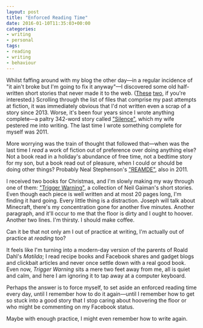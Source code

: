 ```yaml
---
layout: post
title: "Enforced Reading Time"
date: 2016-01-10T11:35:03+00:00
categories:
- writing
- personal
tags:
- reading
- writing
- behaviour
---
```


Whilst faffing around with my blog the other day&mdash;in a regular incidence of "it ain't broke but I'm going to fix it anyway"&mdash;I discovered some old half-written short stories that never made it to the web. ([These](/fiction/unnamed-fairies-datacentre-story/) [two](/fiction/the-lost-sky/), if you're interested.) Scrolling through the list of files that comprise my past attempts at fiction, it was immediately obvious that I'd not written even a scrap of a story since 2013. Worse, it's been four years since I wrote anything complete&mdash;a paltry 342-word story called ["Silence"](/fiction/silence/), which my wife pestered me into writing. The last time I wrote something complete for myself was 2011.

More worrying was the train of thought that followed that&mdash;when was the last time I *read* a work of fiction out of preference over doing anything else? Not a book read in a holiday's abundance of free time, not a bedtime story for my son, but a book read out of pleasure, when I could or should be doing other things? Probably Neal Stephenson's ["REAMDE"](http://www.amazon.co.uk/Reamde-Neal-Stephenson/dp/1848874510/ref=sr_1_1?ie=UTF8&qid=1452427243&sr=8-1), also in 2011.

I received two books for Christmas, and I'm slowly making my way through one of them: ["Trigger Warning"](http://www.amazon.co.uk/Trigger-Warning-Short-Fictions-Disturbances/dp/1472217721/ref=sr_1_1?ie=UTF8&qid=1452427261&sr=8-1), a collection of Neil Gaiman's short stories. Even though each piece is well written and at most 20 pages long, I'm finding it hard going. Every little thing is a distraction. Joseph will talk about Minecraft, there's my concentration gone for another five minutes. Another paragraph, and it'll occur to me that the floor is dirty and I ought to hoover. Another two lines. I'm thirsty. I should make coffee.

Can it be that not only am I out of practice at writing, I'm actually out of practice at *reading* too?

It feels like I'm turning into a modern-day version of the parents of Roald Dahl's *Matilda*; I read recipe books and Facebook shares and gadget blogs and clickbait articles and never once settle down with a real good book. Even now, *Trigger Warning* sits a mere two feet away from me, all is quiet and calm, and here I am ignoring it to tap away at a computer keyboard.

Perhaps the answer is to force myself, to set aside an enforced reading time every day, until I remember how to do it again&mdash;until I remember how to get so stuck into a good story that I stop caring about hoovering the floor or who might be commenting on my Facebook status.

Maybe with enough practice, I might even remember how to write again.
